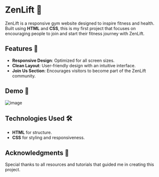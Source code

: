 # ZenLift 🌟  

ZenLift is a responsive gym website designed to inspire fitness and health. Built using **HTML** and **CSS**, this is my first project that focuses on encouraging people to join and start their fitness journey with ZenLift.  

## Features 💪  
- **Responsive Design**: Optimized for all screen sizes.  
- **Clean Layout**: User-friendly design with an intuitive interface.  
- **Join Us Section**: Encourages visitors to become part of the ZenLift community.  

## Demo 📸  
![image](https://github.com/user-attachments/assets/58399f1a-8e21-4d39-9bb8-d6bed190f837)
 

## Technologies Used 🛠️  
- **HTML** for structure.  
- **CSS** for styling and responsiveness.  
  
## Acknowledgments 🙌  
Special thanks to all resources and tutorials that guided me in creating this project.  
